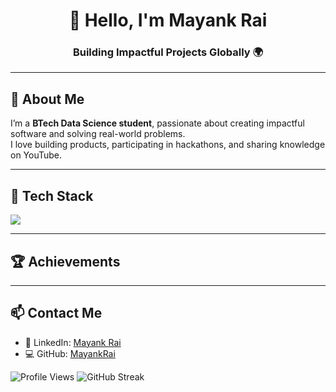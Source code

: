 <h1 align="center">👋 Hello, I'm Mayank Rai</h1>
<h3 align="center">Building Impactful Projects Globally 🌍</h3>

---

## 🚀 About Me

I’m a **BTech Data Science student**, passionate about creating impactful software and solving real-world problems.  
I love building products, participating in hackathons, and sharing knowledge on YouTube.  


---

## 🧰 Tech Stack

<p align="left">
  <img src="https://skillicons.dev/icons?i=c,cpp,python,js,html,css,git,github,vscode,numpy,pandas" />
</p>

---

## 🏆 Achievements

---

## 📫 Contact Me

- 🔗 LinkedIn: [Mayank Rai](https://www.linkedin.com/in/mayank-ry/)
- 💻 GitHub: [MayankRai](https://github.com/mayank-ry)





![Profile Views](https://komarev.com/ghpvc/?username=mayank-ry)
![GitHub Streak](https://streak-stats.demolab.com/?user=mayank-ry)




